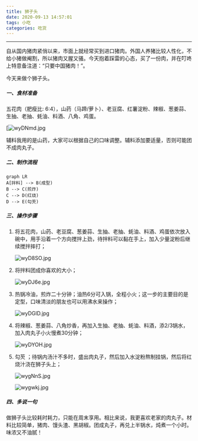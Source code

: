 ```yaml
---
title: 狮子头
date: 2020-09-13 14:57:01
tags: 小吃
categories: 吃货
---
```


-----

自从国内猪肉紧俏以来，市面上就经常买到进口猪肉。外国人养猪比较人性化，不给小猪做阉割，所以猪肉又腥又骚。今天抱着踩雷的心态，买了一份肉，并在叮咚上特意备注道：“只要中国猪肉！”。

今天来做个狮子头。

##### 一、食材准备

五花肉（肥瘦比: 6:4），山药（马蹄/萝卜）、老豆腐、红薯淀粉、辣椒、葱姜蒜、生抽、老抽、蚝油、料酒、八角、鸡蛋。

[![wyDNmd.jpg](https://s1.ax1x.com/2020/09/15/wyDNmd.jpg)

辅料我用的是山药，大家可以根据自己的口味调整。辅料添加要适量，否则可能团不成肉丸子。

##### 二、制作流程

```mermaid
graph LR
A[拌料] --> B(成型)
B --> C(煎炸)
C --> D(红烧)
D --> E(勾芡)
```

##### 三、操作步骤

1. 将五花肉，山药、老豆腐、葱姜蒜、生抽、老抽、蚝油、料酒、鸡蛋依次放入碗中，用手沿着一个方向搅拌上劲，待拌料可以黏在手上，加入少量淀粉后继续搅拌摔打；

   ![wyD8SO.jpg](https://s1.ax1x.com/2020/09/15/wyD8SO.jpg)

2. 将拌料团成你喜欢的大小；

   ![wyDJ6e.jpg](https://s1.ax1x.com/2020/09/15/wyDJ6e.jpg)

3. 热锅冷油，煎炸二十分钟；油热6分可入锅，全程小火；这一步的主要目的是定型，口味清淡的朋友也可以用沸水来操作；

   ![wyDGlD.jpg](https://s1.ax1x.com/2020/09/15/wyDGlD.jpg)

4. 将辣椒、葱姜蒜、八角炒香，再加入生抽、老抽、蚝油、料酒，添2/3锅水，加入肉丸子小火慢煮30分钟；

   ![wyDYOH.jpg](https://s1.ax1x.com/2020/09/15/wyDYOH.jpg)

5. 勾芡 ；待锅内汤汁不多时，盛出肉丸子，然后加入水淀粉熬制挂锅，然后将红烧汁浇在狮子头上；

   ![wygNnS.jpg](https://s1.ax1x.com/2020/09/15/wygNnS.jpg)

   ![wygwkj.jpg](https://s1.ax1x.com/2020/09/15/wygwkj.jpg)

##### 四、多说一句

做狮子头比较耗时耗力，只能在周末享用。相比来说，我更喜欢老家的肉丸子。材料比较简单，猪肉、馒头渣、黑胡椒。团成丸子，再兑上半锅水，炖煮一个小时。味浓又不油腻！